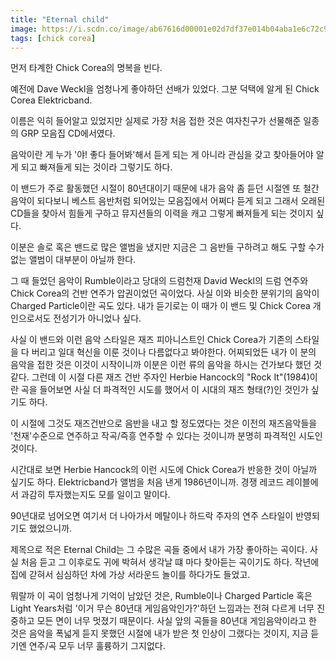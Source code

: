 ```yaml
---
title: "Eternal child"
image: https://i.scdn.co/image/ab67616d00001e02d7df37e014b04aba1e6c72c9
tags: [chick corea]
---
```


먼저 타계한 Chick Corea의 명복을 빈다.

예전에 Dave Weckl을 엄청나게 좋아하던 선배가 있었다. 그분 덕택에 알게 된 Chick Corea Elektricband.

이름은 익히 들어알고 있었지만 실제로 가장 처음 접한 것은 여자친구가 선물해준 일종의 GRP 모음집 CD에서였다. 

음악이란 게 누가 '야! 좋다 들어봐'해서 듣게 되는 게 아니라 관심을 갖고 찾아들어야 알게 되고 빠져들게 되는 것이라 그렇기도 하다. 

이 밴드가 주로 활동했던 시절이 80년대이기 때문에 내가 음악 좀 듣던 시절엔 또 철간 음악이 되다보니 베스트 음반처럼 되어있는 모음집에서 어쩌다 듣게 되고 그래서 오래된 CD들을 찾아서 힘들게 구하고 뮤지션들의 이력을 캐고 그렇게 빠져들게 되는 것이지 싶다. 

이분은 솔로 혹은 밴드로 많은 앨범을 냈지만 지금은 그 음반들 구하려고 해도 구할 수가 없는 앨범이 대부분이 아닐까 한다. 

그 때 들었던 음악이 Rumble이라고 당대의 드럼천재 David Weckl의 드럼 연주와 Chick Corea의 건반 연주가 압권이었던 곡이었다. 사실 이와 비슷한 분위기의 음악이 Charged Particle이란 곡도 있다. 내가 듣기로는 이 때가 이 밴드 및 Chick Corea 개인으로서도 전성기가 아니었나 싶다.

사실 이 밴드와 이런 음악 스타일은 재즈 피아니스트인 Chick Corea가 기존의 스타일을 다 버리고 일대 혁신을 이룬 것이나 다름없다고 봐야한다. 어찌되었든 내가 이 분의 음악을 접한 것은 이것이 시작이니까 이분은 이런 류의 음악을 하시는 건가보다 했던 것 같다. 그런데 이 시절 다른 재즈 건반 주자인 Herbie Hancock의 "Rock It"(1984)이란 곡을 들어보면 사실 더 파격적인 시도를 했어서 이 시대의 재즈 형태(?)인 것인가 싶기도 하다. 

이 시절에 그것도 재즈건반으로 음반을 내고 할 정도였다는 것은 이전의 재즈음악들을 '천재'수준으로 연주하고 작곡/즉흥 연주할 수 있다는 것이니까 분명히 파격적인 시도인 것이다.

시간대로 보면 Herbie Hancock의 이런 시도에 Chick Corea가 반응한 것이 아닐까 싶기도 하다. Elektricband가 앨범을 처음 낸게 1986년이니까. 경쟁 레코드 레이블에서 과감히 투자했는지도 모를 일이고 말이다. 

90년대로 넘어오면 여기서 더 나아가서 메탈이나 하드락 주자의 연주 스타일이 반영되기도 했었으니까. 

제목으로 적은 Eternal Child는 그 수많은 곡들 중에서 내가 가장 좋아하는 곡이다. 사실 처음 듣고 그 이후로도 귀에 박혀서 생각날 떄 마다 찾아듣는 곡이기도 하다. 작년에 집에 갇혀서 심심하던 차에 가상 서라운드 놀이를 하다가도 들었고.

뭐랄까 이 곡이 엄청나게 기억이 남았던 것은, Rumble이나 Charged Particle 혹은 Light Years처럼 '이거 무슨 80년대 게임음악인가?'하던 느낌과는 전혀 다르게 너무 진중하고 모든 면이 너무 멋졌기 때문이다. 사실 앞의 곡들을 80년대 게임음악이라고 한 것은 음악을 폭넓게 듣지 못했던 시절에 내가 받은 첫 인상이 그랬다는 것이지, 지금 듣기엔 연주/곡 모두 너무 훌륭하기 그지없다. 

